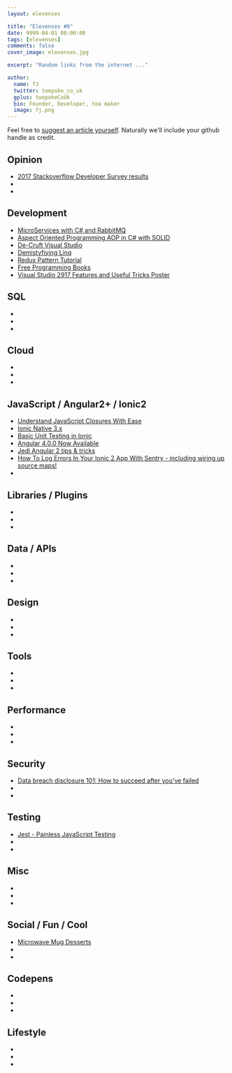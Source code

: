 ```yaml
---
layout: elevenses

title: "Elevenses #8"
date: 9999-04-01 08:00:00
tags: [elevenses]
comments: false
cover_image: elevenses.jpg

excerpt: "Random links from the internet ..."

author:
  name: fJ
  twitter: toepoke_co_uk
  gplus: toepokeCoUk
  bio: Founder, Developer, tea maker
  image: fj.png
---
```


Feel free to [suggest an article yourself](https://github.com/toepoke/toepoke.github.io/issues).  Naturally we'll include your github handle as credit.

## Opinion
* [2017 Stackoverflow Developer Survey results](https://stackoverflow.com/insights/survey/2017)
* []()
* []()

## Development
* [MicroServices with C# and RabbitMQ](https://insidethecpu.com/2015/05/22/microservices-with-c-and-rabbitmq/)
* [Aspect Oriented Programming AOP in C# with SOLID](http://www.dotnetcurry.com/patterns-practices/1305/aspect-oriented-programming-aop-csharp-using-solid)
* [De-Cruft Visual Studio ](https://jackmott.github.io/programming/tools/editor/ide/visual/studio/2016/07/11/decruft-visual-studio.html)
* [Demistyfiying Linq ](https://mva.microsoft.com/en-us/training-courses/demystifying-linq-12301?l=94qip9skb_8804668937)
* [Redux Pattern Tutorial](http://www.dotnetcurry.com/reactjs/1356/redux-pattern-tutorial)
* [Free Programming Books](https://github.com/vhf/free-programming-books)
* [Visual Studio 2917 Features and Useful Tricks Poster](http://msft.social/Qc4Foz )

## SQL
* []()
* []()
* []()

## Cloud
* []()
* []()
* []()

## JavaScript / Angular2+ / Ionic2
* [Understand JavaScript Closures With Ease](http://javascriptissexy.com/understand-javascript-closures-with-ease)
* [Ionic Native 3.x](http://blog.ionic.io/ionic-native-3-x/)
* [Basic Unit Testing in Ionic](http://blog.ionic.io/basic-unit-testing-in-ionic/)
* [Angular 4.0.0 Now Available](http://angularjs.blogspot.co.uk/2017/03/angular-400-now-available.html?m=1)
* [Jedi Angular 2 tips &amp; tricks](https://blog.dmbcllc.com/jedi-angular-2-tips-and-tricks/)
* [How To Log Errors In Your Ionic 2 App With Sentry - including wiring up source maps!](https://gonehybrid.com/how-to-log-errors-in-your-ionic-2-app-with-sentry/)
* []()

## Libraries / Plugins
* []()
* []()
* []()

## Data / APIs
* []()
* []()
* []()

## Design
* []()
* []()
* []()

## Tools
* []()
* []()
* []()

## Performance
* []()
* []()
* []()

## Security
* [Data breach disclosure 101: How to succeed after you've failed](https://www.troyhunt.com/data-breach-disclosure-101-how-to-succeed-after-youve-failed/)
* []()
* []()

## Testing
* [Jest - Painless JavaScript Testing](https://facebook.github.io/jest/)
* []()
* []()

## Misc
* []()
* []()
* []()

## Social / Fun / Cool
* [Microwave Mug Desserts](https://www.facebook.com/UNILADgrub/videos/730236667144016/)
* []()
* []()

## Codepens
* []()
* []()
* []()

## Lifestyle
* []()
* []()
* []()

